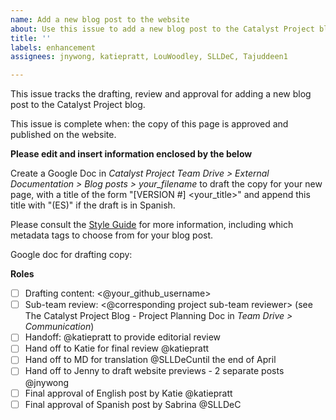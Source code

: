 ```yaml
---
name: Add a new blog post to the website
about: Use this issue to add a new blog post to the Catalyst Project blog.
title: ''
labels: enhancement
assignees: jnywong, katiepratt, LouWoodley, SLLDeC, Tajuddeen1

---
```


This issue tracks the drafting, review and approval for adding a new blog post to the Catalyst Project blog.

This issue is complete when: the copy of this page is approved and published on the website.

**Please edit and insert information enclosed by the <angled brackets> below**

Create a Google Doc in *Catalyst Project Team Drive > External Documentation > Blog posts > your_filename* to draft the copy for your new page, with a title of the form "[VERSION #] <your_title>" and append this title with "(ES)" if the draft is in Spanish.

Please consult the [Style Guide](https://docs.google.com/document/d/1qMSvTmqBuBow98tvxgNvsVZB9eo-pItWfGZPy8W_cok/edit?usp=sharing) for more information, including which metadata tags to choose from for your blog post.

Google doc for drafting copy: <paste a link to the Google Doc here>

**Roles**

- [ ] Drafting content: <@your_github_username>
- [ ] Sub-team review: <@corresponding project sub-team reviewer> (see The Catalyst Project Blog - Project Planning Doc in *Team Drive > Communication*) 
- [ ] Handoff: @katiepratt to provide editorial review
- [ ] Hand off to Katie for final review @katiepratt 
- [ ] Hand off to MD for translation @SLLDeCuntil the end of April
- [ ] Hand off to Jenny to draft website previews - 2 separate posts @jnywong 
- [ ] Final approval of English post by Katie @katiepratt 
- [ ] Final approval of Spanish post by Sabrina @SLLDeC
